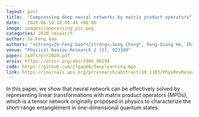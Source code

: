 ```yaml
---
layout: post
title:  "Compressing deep neural networks by matrix product operators"
date:   2020-06-19 18:04:44 +00:00
image: images/compressing_pic.png
categories: 2020_research
author: Ze-Feng Gao
authors: "<strong>Ze-Feng Gao*</strong>,Song Cheng*, Rong-Qiang He, Zhi-Yuan Xie<sup>#</sup>, Hui-Hai Zhao<sup>#</sup>, Zhong-Yi Lu<sup>#</sup>, Tao Xiang<sup>#</sup>"
venue: "Physical Review Research 2 (2), 023300"
paper: /pdfs/prr2020.pdf
arxiv: https://arxiv.org/abs/1904.06194
code: https://github.com/zfgao66/deeplearning-mpo
link: https://journals.aps.org/prresearch/abstract/10.1103/PhysRevResearch.2.023300
---
```

In this paper, we show that neural network can be effectively solved by representing linear transformations with matrix product operators (MPOs), which is a tensor network originally proposed in physics to characterize the short-range entanglement in one-dimensional quantum states.
